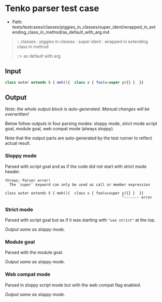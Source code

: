 # Tenko parser test case

- Path: tests/testcases/classes/piggies_in_classes/super_ident/wrapped_in_extending_class_in_method/as_default_with_arg.md

> :: classes : piggies in classes : super ident : wrapped in extending class in method
>
> ::> as default with arg

## Input

`````js
class outer extends S { meh(){  class x { foo(x=super y){} }  }}
`````

## Output

_Note: the whole output block is auto-generated. Manual changes will be overwritten!_

Below follow outputs in four parsing modes: sloppy mode, strict mode script goal, module goal, web compat mode (always sloppy).

Note that the output parts are auto-generated by the test runner to reflect actual result.

### Sloppy mode

Parsed with script goal and as if the code did not start with strict mode header.

`````
throws: Parser error!
  The `super` keyword can only be used as call or member expression

class outer extends S { meh(){  class x { foo(x=super y){} }  }}
                                                      ^------- error
`````

### Strict mode

Parsed with script goal but as if it was starting with `"use strict"` at the top.

_Output same as sloppy mode._

### Module goal

Parsed with the module goal.

_Output same as sloppy mode._

### Web compat mode

Parsed in sloppy script mode but with the web compat flag enabled.

_Output same as sloppy mode._
